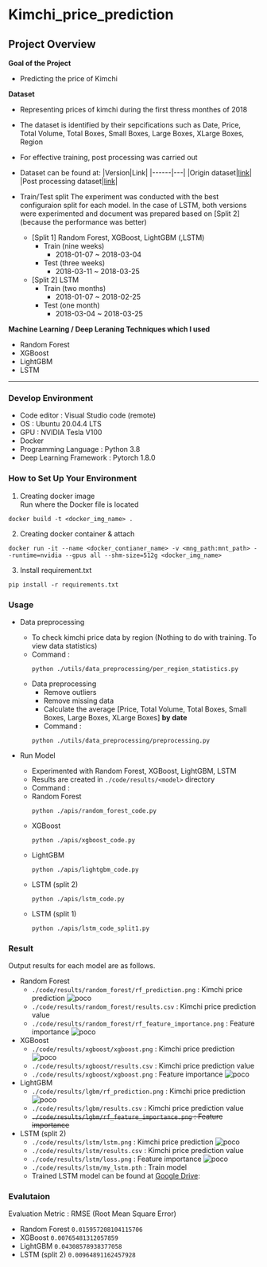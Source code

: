 # Kimchi_price_prediction

## Project Overview
**Goal of the Project**
- Predicting the price of Kimchi

**Dataset**
- Representing prices of kimchi during the first thress monthes of 2018
- The dataset is identified by their sepcifications such as Date, Price, Total Volume, Total Boxes, Small Boxes, Large Boxes, XLarge Boxes, Region
- For effective training, post processing was carried out
- Dataset can be found at:
    |Version|Link|
    |------|---|
    |Origin dataset|[link](https://github.com/easy-note/Kimchi_price_prediction/blob/main/dataset/Kimchi_dataset.xlsx)|
    |Post processing dataset|[link](https://github.com/easy-note/Kimchi_price_prediction/blob/main/dataset/final_kimchi_dataset.csv)|

- Train/Test split
The experiment was conducted with the best configuraion split for each model. In the case of LSTM, both versions were experimented and document was prepared based on [Split 2] (because the performance was better)
    - [Split 1] Random Forest, XGBoost, LightGBM (,LSTM)
        - Train (nine weeks)
            - 2018-01-07 ~ 2018-03-04
        - Test (three weeks)
            - 2018-03-11 ~ 2018-03-25
    - [Split 2] LSTM
        - Train (two months)
            - 2018-01-07 ~ 2018-02-25
        - Test (one month)
            - 2018-03-04 ~ 2018-03-25

**Machine Learning / Deep Leraning Techniques which I used**
- Random Forest
- XGBoost
- LightGBM
- LSTM
---

### __Develop Environment__
- Code editor : Visual Studio code (remote)
- OS : Ubuntu 20.04.4 LTS
- GPU : NVIDIA Tesla V100
- Docker
- Programming Language : Python 3.8
- Deep Learning Framework : Pytorch 1.8.0

### __How to Set Up Your Environment__
1. Creating docker image   
Run where the Docker file is located
```
docker build -t <docker_img_name> .
```
2. Creating docker container & attach
```
docker run -it --name <docker_contianer_name> -v <mng_path:mnt_path> --runtime=nvidia --gpus all --shm-size=512g <docker_img_name>
```
3. Install requirement.txt 
```
pip install -r requirements.txt
```

### __Usage__
- Data preprocessing
    - To check kimchi price data by region (Nothing to do with training. To view data statistics)   
    - Command :
        ```
        python ./utils/data_preprocessing/per_region_statistics.py
        ```
    - Data preprocessing
        - Remove outliers
        - Remove missing data
        - Calculate the average [Price, Total Volume, Total Boxes, Small Boxes, Large Boxes, XLarge Boxes] **by date**
        - Command :
        ```
        python ./utils/data_preprocessing/preprocessing.py
        ```

- Run Model
    - Experimented with Random Forest, XGBoost, LightGBM, LSTM
    - Results are created in  `./code/results/<model>` directory
    - Command : 
    - Random Forest
        ```
        python ./apis/random_forest_code.py
        ```
    - XGBoost
        ```
        python ./apis/xgboost_code.py
        ```
    - LightGBM
        ```
        python ./apis/lightgbm_code.py
        ```
    - LSTM (split 2)
        ```
        python ./apis/lstm_code.py
        ```
    - LSTM (split 1)
        ```
        python ./apis/lstm_code_split1.py
        ```

### __Result__
Output results for each model are as follows.
- Random Forest
    - `./code/results/random_forest/rf_prediction.png` : Kimchi price prediction
        ![poco](./code/results/random_forest/rf_prediction.png)
    - `./code/results/random_forest/results.csv` : Kimchi price prediction value
    - `./code/results/random_forest/rf_feature_importance.png` : Feature importance 
        ![poco](./code/results/random_forest/rf_feature_importance.png)
- XGBoost
    - `./code/results/xgboost/xgboost.png` : Kimchi price prediction
        ![poco](./code/results/xgboost/xgboost_prediction.png)
    - `./code/results/xgboost/results.csv` : Kimchi price prediction value
    - `./code/results/xgboost/xgboost.png` : Feature importance
        ![poco](./code/results/xgboost/xgboost_feature_importance.png)
- LightGBM
    - `./code/results/lgbm/rf_prediction.png` : Kimchi price prediction
        ![poco](./code/results/lgbm/lgbm_prediction.png)
    - `./code/results/lgbm/results.csv` : Kimchi price prediction value
    - ~~`./code/results/lgbm/rf_feature_importance.png` : Feature importance~~
- LSTM (split 2)
    - `./code/results/lstm/lstm.png` : Kimchi price prediction
        ![poco](./code/results/lstm/lstm_prediction.png)
    - `./code/results/lstm/results.csv` : Kimchi price prediction value
    - `./code/results/lstm/loss.png` : Feature importance
        ![poco](./code/results/lstm/loss.png)
    - `./code/results/lstm/my_lstm.pth` : Train model
    - Trained LSTM model can be found at [Google Drive](https://drive.google.com/drive/folders/1M9O_6qcGzWAF9yD87w-IDMJ-iGzWIgRc?usp=share_link):

### Evalutaion
Evaluation Metric : RMSE (Root Mean Square Error)
- Random Forest `0.015957208104115706`
- XGBoost `0.00765481312057859`
- LightGBM `0.04308578938377058`
- LSTM (split 2) `0.00964891162457928`